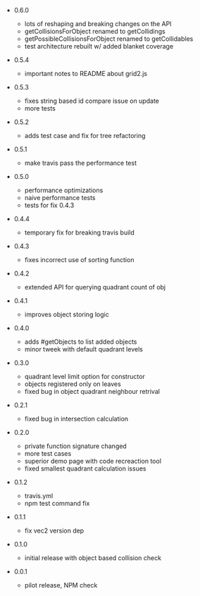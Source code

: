 - 0.6.0
    - lots of reshaping and breaking changes on the API
    - getCollisionsForObject renamed to getCollidings
    - getPossibleCollisionsForObject renamed to getCollidables
    - test architecture rebuilt w/ added blanket coverage

- 0.5.4
    - important notes to README about grid2.js

- 0.5.3
    - fixes string based id compare issue on update
    - more tests

- 0.5.2
    - adds test case and fix for tree refactoring

- 0.5.1
    - make travis pass the performance test

- 0.5.0
    - performance optimizations
    - naive performance tests
    - tests for fix 0.4.3

- 0.4.4
    - temporary fix for breaking travis build

- 0.4.3
    - fixes incorrect use of sorting function

- 0.4.2
    - extended API for querying quadrant count of obj

- 0.4.1
    - improves object storing logic

- 0.4.0
    - adds #getObjects to list added objects
    - minor tweek with default quadrant levels

- 0.3.0
    - quadrant level limit option for constructor
    - objects registered only on leaves
    - fixed bug in object quadrant neighbour retrival

- 0.2.1
    - fixed bug in intersection calculation

- 0.2.0
    - private function signature changed
    - more test cases
    - superior demo page with code recreaction tool
    - fixed smallest quadrant calculation issues

- 0.1.2
    - travis.yml
    - npm test command fix

- 0.1.1
    - fix vec2 version dep

- 0.1.0
    - initial release with object based collision check

- 0.0.1
    - pilot release, NPM check
